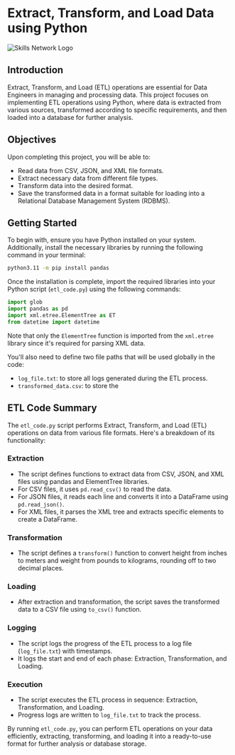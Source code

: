 # Extract, Transform, and Load Data using Python

![Skills Network Logo](skills_network_logo.png)

## Introduction
Extract, Transform, and Load (ETL) operations are essential for Data Engineers in managing and processing data. This project focuses on implementing ETL operations using Python, where data is extracted from various sources, transformed according to specific requirements, and then loaded into a database for further analysis.

## Objectives
Upon completing this project, you will be able to:

- Read data from CSV, JSON, and XML file formats.
- Extract necessary data from different file types.
- Transform data into the desired format.
- Save the transformed data in a format suitable for loading into a Relational Database Management System (RDBMS).

## Getting Started
To begin with, ensure you have Python installed on your system. Additionally, install the necessary libraries by running the following command in your terminal:

```bash
python3.11 -m pip install pandas
```

Once the installation is complete, import the required libraries into your Python script (`etl_code.py`) using the following commands:

```python
import glob 
import pandas as pd 
import xml.etree.ElementTree as ET 
from datetime import datetime 
```

Note that only the `ElementTree` function is imported from the `xml.etree` library since it's required for parsing XML data.

You'll also need to define two file paths that will be used globally in the code:
- `log_file.txt`: to store all logs generated during the ETL process.
- `transformed_data.csv`: to store the
## ETL Code Summary

The `etl_code.py` script performs Extract, Transform, and Load (ETL) operations on data from various file formats. Here's a breakdown of its functionality:

### Extraction
- The script defines functions to extract data from CSV, JSON, and XML files using pandas and ElementTree libraries.
- For CSV files, it uses `pd.read_csv()` to read the data.
- For JSON files, it reads each line and converts it into a DataFrame using `pd.read_json()`.
- For XML files, it parses the XML tree and extracts specific elements to create a DataFrame.

### Transformation
- The script defines a `transform()` function to convert height from inches to meters and weight from pounds to kilograms, rounding off to two decimal places.

### Loading
- After extraction and transformation, the script saves the transformed data to a CSV file using `to_csv()` function.

### Logging
- The script logs the progress of the ETL process to a log file (`log_file.txt`) with timestamps.
- It logs the start and end of each phase: Extraction, Transformation, and Loading.

### Execution
- The script executes the ETL process in sequence: Extraction, Transformation, and Loading.
- Progress logs are written to `log_file.txt` to track the process.

By running `etl_code.py`, you can perform ETL operations on your data efficiently, extracting, transforming, and loading it into a ready-to-use format for further analysis or database storage.
